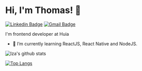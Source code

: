 # Hi, I'm Thomas! 👋

[![Linkedin Badge](https://img.shields.io/badge/-LinkedIn-blue?style=flat-square&logo=Linkedin&logoColor=white&link=https://www.linkedin.com/in/thomas-soares-339465a6/)](https://www.linkedin.com/in/thomas-soares-339465a6/)
[![Gmail Badge](https://img.shields.io/badge/-Gmail-c14438?style=flat-square&logo=Gmail&logoColor=white&link=mailto:soaresthomasp@gmail.com)](mailto:soaresthomasp@gmail.com)


I'm frontend developer at Huia 

- 🌱 I’m currently learning ReactJS, React Native and NodeJS.


![Iza's github stats](https://github-readme-stats.vercel.app/api?username=thomas-soares&show_icons=true&theme=dark)



[![Top Langs](https://github-readme-stats.vercel.app/api/top-langs/?username=thomas-soares&layout=compact&theme=dark)](https://github.com/thomas-soares/github-readme-stats)




<!--
**thomas-soares/thomas-soares** is a ✨ _special_ ✨ repository because its `README.md` (this file) appears on your GitHub profile. --!>

